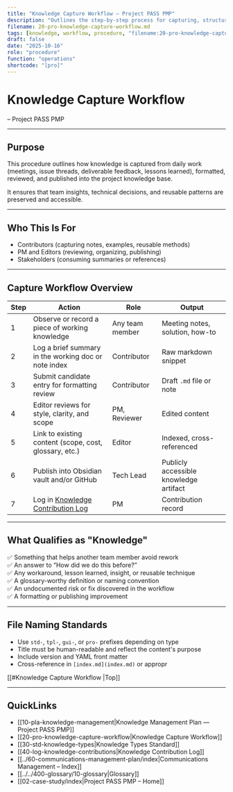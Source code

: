 ```yaml
---
title: "Knowledge Capture Workflow — Project PASS PMP"
description: "Outlines the step-by-step process for capturing, structuring, reviewing, and publishing reusable knowledge assets."
filename: 20-pro-knowledge-capture-workflow.md
tags: [knowledge, workflow, procedure, "filename:20-pro-knowledge-capture-workflow.md"]
draft: false
date: "2025-10-16"
role: "procedure"
function: "operations"
shortcode: "[pro]"
---
```



# Knowledge Capture Workflow 
– Project PASS PMP  

---

## Purpose

This procedure outlines how knowledge is captured from daily work (meetings, issue threads, deliverable feedback, lessons learned), formatted, reviewed, and published into the project knowledge base.

It ensures that team insights, technical decisions, and reusable patterns are preserved and accessible.

---

## Who This Is For

- Contributors (capturing notes, examples, reusable methods)  
- PM and Editors (reviewing, organizing, publishing)  
- Stakeholders (consuming summaries or references)  

---

## Capture Workflow Overview

| Step | Action | Role | Output |
|------|--------|------|--------|
| 1 | Observe or record a piece of working knowledge | Any team member | Meeting notes, solution, how-to |
| 2 | Log a brief summary in the working doc or note index | Contributor | Raw markdown snippet |
| 3 | Submit candidate entry for formatting review | Contributor | Draft `.md` file or note |
| 4 | Editor reviews for style, clarity, and scope | PM, Reviewer | Edited content |
| 5 | Link to existing content (scope, cost, glossary, etc.) | Editor | Indexed, cross-referenced |
| 6 | Publish into Obsidian vault and/or GitHub | Tech Lead | Publicly accessible knowledge artifact |
| 7 | Log in [Knowledge Contribution Log](log-knowledge-contributions.md) | PM | Contribution record |

---

## What Qualifies as "Knowledge"

✅ Something that helps another team member avoid rework  
✅ An answer to “How did we do this before?”  
✅ Any workaround, lesson learned, insight, or reusable technique  
✅ A glossary-worthy definition or naming convention  
✅ An undocumented risk or fix discovered in the workflow  
✅ A formatting or publishing improvement

---

## File Naming Standards

- Use `std-`, `tpl-`, `gui-`, or `pro-` prefixes depending on type  
- Title must be human-readable and reflect the content's purpose  
- Include version and YAML front matter  
- Cross-reference in `[index.md](index.md)` or appropr

[[#Knowledge Capture Workflow |Top]]

---

## QuickLinks
- [[10-pla-knowledge-management|Knowledge Management Plan — Project PASS PMP]]
- [[20-pro-knowledge-capture-workflow|Knowledge Capture Workflow]]
- [[30-std-knowledge-types|Knowledge Types Standard]]
- [[40-log-knowledge-contributions|Knowledge Contribution Log]]
- [[../60-communications-management-plan/index|Communications Management – Index]]
- [[../../400-glossary/10-glossary|Glossary]]
- [[02-case-study/index|Project PASS PMP – Home]]
